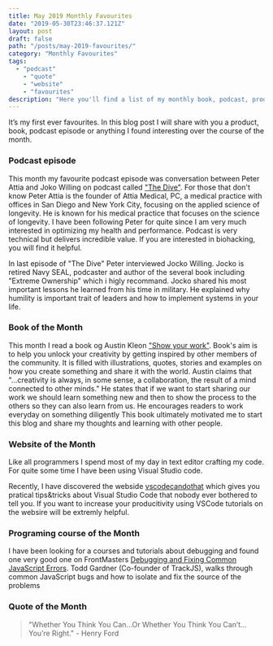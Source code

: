 ```yaml
---
title: May 2019 Monthly Favourites
date: "2019-05-30T23:46:37.121Z"
layout: post
draft: false
path: "/posts/may-2019-favourites/"
category: "Monthly Favourites"
tags:
  - "podcast"
	- "quote"
	- "website"
	- "favourites"
description: "Here you'll find a list of my monthly book, podcast, products and courses favourites."
---
```


It’s my first ever favourites. In this blog post I will share with you a product, book, podcast episode or anything I found interesting over the course of the month.

### Podcast episode
This month my favourite podcast episode was conversation between Peter Attia and Joko Willing on podcast called ["The Dive"](https://peterattiamd.com/jockowillink1/). For those that don't know Peter Attia  is the founder of Attia Medical, PC, a medical practice with offices in San Diego and New York City, focusing on the applied science of longevity. He is known for his medical practice that focuses on the science of longevity. I have been following Peter for quite since I am very much interested in optimizing my health and performance. Podcast is very technical but delivers incredible value. If you are interested in biohacking, you will find it helpful.

In last episode of "The Dive" Peter interviewed Jocko Willing.  Jocko is retired Navy SEAL, podcaster and author of the several book including "Extreme Ownership" which i higly recommand. Jocko shared his most important lessons he learned from his time in military. He explained why humility is important trait of leaders and how to implement systems in your life. 

### Book of the Month

This month I read a book og Austin Kleon ["Show your work"](https://www.goodreads.com/book/show/18290401-show-your-work). Book's aim is to help you unlock your creativity by getting inspired by other members of the community. It is filled with illustrations, quotes, stories and examples on how you create something and share it with the world. Austin claims that "...creativity is always, in some sense, a collaboration, the result of a mind connected to other minds." He states that if we want to start sharing our work we should learn something new and then to show the process to the others so they can also learn from us. He encourages readers to work everyday on something diligently 
 This book ultimately motivated me to start this blog and share my thoughts and learning with other people.

### Website of the Month
Like all programmers I spend most of my day in text editor crafting my code. For quite some time I have been using Visual Studio code. 

Recently, I have discovered the webside [vscodecandothat](https://vscodecandothat.com/) which gives you pratical tips&tricks about Visual Studio Code that nobody ever bothered to tell you. If you want to increase your producitivity using VSCode tutorials on the websire will be extremly helpful.

### Programing course of the Month
I have been looking for a courses and tutorials about debugging  and found one very good one on FrontMasters [Debugging and Fixing Common JavaScript Errors](https://frontendmasters.com/courses/debugging-javascript/). Todd Gardner (Co-founder of TrackJS), walks through common JavaScript bugs and how to isolate and fix the source of the problems

### Quote of the Month
> "Whether You Think You Can…Or Whether You Think You Can’t…You’re Right." - Henry Ford
